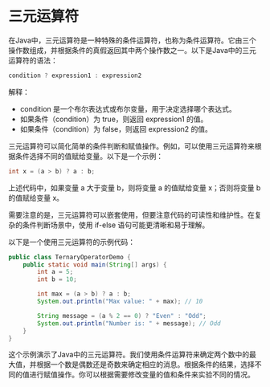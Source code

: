 # 三元运算符

在Java中，三元运算符是一种特殊的条件运算符，也称为条件运算符。它由三个操作数组成，并根据条件的真假返回其中两个操作数之一。以下是Java中的三元运算符的语法：

```java
condition ? expression1 : expression2
```

解释：

- condition 是一个布尔表达式或布尔变量，用于决定选择哪个表达式。
- 如果条件（condition）为 true，则返回 expression1 的值。
- 如果条件（condition）为 false，则返回 expression2 的值。

三元运算符可以简化简单的条件判断和赋值操作。例如，可以使用三元运算符来根据条件选择不同的值赋给变量。以下是一个示例：

```java
int x = (a > b) ? a : b;
```

上述代码中，如果变量 a 大于变量 b，则将变量 a 的值赋给变量 x；否则将变量 b 的值赋给变量 x。

需要注意的是，三元运算符可以嵌套使用，但要注意代码的可读性和维护性。在复杂的条件判断场景中，使用 if-else 语句可能更清晰和易于理解。

以下是一个使用三元运算符的示例代码：

```java
public class TernaryOperatorDemo {
    public static void main(String[] args) {
        int a = 5;
        int b = 10;

        int max = (a > b) ? a : b;
        System.out.println("Max value: " + max); // 10

        String message = (a % 2 == 0) ? "Even" : "Odd";
        System.out.println("Number is: " + message); // Odd
    }
}
```

这个示例演示了Java中的三元运算符。我们使用条件运算符来确定两个数中的最大值，并根据一个数是偶数还是奇数来确定相应的消息。根据条件的结果，选择不同的值进行赋值操作。你可以根据需要修改变量的值和条件来实验不同的情况。
